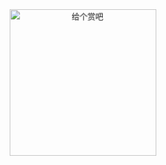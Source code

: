 <div align=center><img src="https://i.loli.net/2020/04/22/EaMjS1J8yfrVv4N.png" width="260" alt="给个赏吧">
